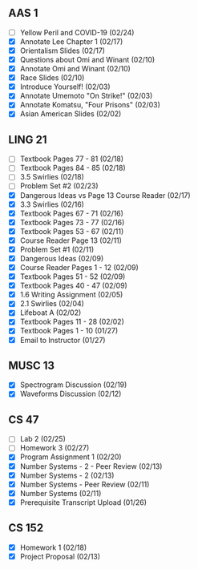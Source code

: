 ## AAS 1

* [ ] Yellow Peril and COVID-19 (02/24)
* [x] Annotate Lee Chapter 1 (02/17)
* [x] Orientalism Slides (02/17)
* [x] Questions about Omi and Winant (02/10)
* [x] Annotate Omi and Winant (02/10)
* [x] Race Slides (02/10)
* [x] Introduce Yourself! (02/03)
* [x] Annotate Umemoto "On Strike!" (02/03)
* [x] Annotate Komatsu, "Four Prisons" (02/03)
* [x]  Asian American Slides (02/02)
## LING 21
* [ ] Textbook Pages 77 - 81 (02/18)
* [ ] Textbook Pages 84 - 85 (02/18)
* [ ] 3.5 Swirlies (02/18)
* [ ] Problem Set #2 (02/23)
* [x] Dangerous Ideas vs Page 13 Course Reader (02/17)
* [x] 3.3 Swirlies (02/16)
* [x] Textbook Pages 67 - 71 (02/16)
* [x] Textbook Pages 73 - 77 (02/16)
* [x] Textbook Pages 53 - 67 (02/11)
* [x] Course Reader Page 13 (02/11)
* [x] Problem Set #1 (02/11)
* [x] Dangerous Ideas (02/09)
* [x] Course Reader Pages 1 - 12 (02/09)
* [x] Textbook Pages 51 - 52 (02/09)
* [x] Textbook Pages 40 - 47 (02/09)
* [x] 1.6 Writing Assignment (02/05)
* [x] 2.1 Swirlies (02/04)
* [x] Lifeboat A (02/02)
* [x] Textbook Pages 11 - 28 (02/02)
* [x] Textbook Pages 1 - 10 (01/27)
* [x] Email to Instructor (01/27)
## MUSC 13
* [x] Spectrogram Discussion (02/19)
* [x] Waveforms Discussion (02/12)
## CS 47
* [ ] Lab 2 (02/25)
* [ ] Homework 3 (02/27)
* [x] Program Assignment 1 (02/20)
* [x] Number Systems - 2 - Peer Review (02/13)
* [x] Number Systems - 2 (02/13)
* [x] Number Systems - Peer Review (02/11)
* [x] Number Systems (02/11)
* [x] Prerequisite Transcript Upload (01/26)
## CS 152
* [x] Homework 1 (02/18)
* [x] Project Proposal (02/13)
